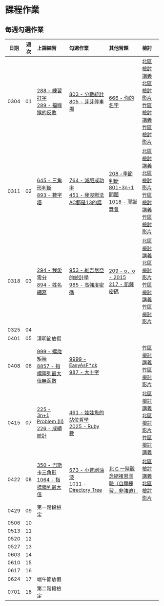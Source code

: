# 課程作業

## 每週勾選作業

| 日期 | 週次 | 上課練習                                               | 勾選作業                                                         | 其他習題 | 檢討                             |
| :--: | :--: | :----------------------------------------------------- | :--------------------------------------------------------------- | :------- | :------------------------------- |
| 0304 |  01  | [288 - 練習打字][neoj-288]<br>[289 - 福祿猴的反敗][neoj-289] | [803 - 分數統計][neoj-803]<br>[805 - 芽芽停車場][neoj-805] | [666 - 你的名字][neoj-666]         |  [北區檢討講義][tp-review-w1-slide] [北區檢討影片][tp-review-w1-video]<br>[竹區檢討講義][hc-review-w1-slide] [竹區檢討影片][hc-review-w1-video]   |
| 0311 |  02  | [645 - 三角形判斷][neoj-645]<br>[893 - 數字塔][neoj-893]     | [764 - 減肥成功率][neoj-764]<br>[451 - 我沒辦法AC都是13的錯][neoj-451] |  [208 -季節判斷][neoj-208]<br>[801-3n+1 問題][neoj-801]<br>[1018 - 耶誕舞會][neoj-1018] | [北區檢討講義][tp-review-w2-slide] [北區檢討影片][tp-review-w2-video] <br> [竹區檢討講義][hc-review-w2-slide]  [竹區檢討影片][hc-review-w2-video]    |
| 0318 |  03  | [294 - 我愛零分][neoj-294]<br>[894 - 姓名縮寫][neoj-894] | [953 - 維吉尼亞的統計學][neoj-953]<br>[985 - 高強度密碼][neoj-985] | [209 - σ．σ - 2015][neoj-209]<br>[217 - 凱薩密碼][neoj-217] |  [北區檢討講義][tp-review-w3-slide]  [北區檢討影片][tp-review-w3-video]  <br> [竹區檢討講義][hc-review-w3-slide]  [竹區檢討影片][hc-review-w3-video]  |
| 0325 |  04  |       |          |          |      |
| 0401 |  05  |   清明節放假    |          |          |      |
| 0408 |  06  |    [999 - 螺旋矩陣][neoj-999]<br>[8857 - 指標陣列最大值無函數][neoj-8857]   |     [9999 - EasyAsF*ck][neoj-9999]<br>[987 - 大十字][neoj-987] |          |   [竹區檢討講義][hc-review-w6-slide]  [竹區檢討影片][hc-review-w6-video]   |
| 0415 |  07  |  [225 - 3n+1 Problem (II)][neoj-225]<br>[226 - 成績統計][neoj-226]     | [461 - 娃娃魚的站位哲學][neoj-461]<br>[2025 - Ruby數][neoj-2025]         |          |  [北區檢討講義][tp-review-w7-slide] [北區檢討影片][tp-review-w7-video]<br> [竹區檢討講義][hc-review-w7-slide]    |
| 0422 |  08  | [350 - 巴斯卡三角形][neoj-350]<br>[1064 - 指標陣列最大值][neoj-1064] | [573 - 小普刷油漆][neoj-573]<br>[1011 - Directory Tree][neoj-1011] |     [北 C 一階觀念總複習測驗（自願練習，非強迫）][tp-concept-exam]     |  [北區檢討講義][tp-review-w8-slide] [北區檢討影片][tp-review-w8-video]    |
| 0429 |  09  |   第一階段檢定    |          |          |      |
| 0506 |  10  |       |          |          |      |
| 0513 |  11  |       |          |          |      |
| 0520 |  12  |       |          |          |      |
| 0527 |  13  |       |          |          |      |
| 0603 |  14  |       |          |          |      |
| 0610 |  15  |       |          |          |      |
| 0617 |  16  |       |          |          |      |
| 0624 |  17  |   端午節放假    |          |          |      |
| 0701 |  18  |   第二階段檢定    |          |          |      |

[hc-review-w1-slide]: https://hackmd.io/@XYFC128/r12XnrRCo
[hc-review-w1-video]: https://youtu.be/Xn-YAoKA1sI
[hc-review-w2-slide]: https://hackmd.io/@Ben1102/rycvihZl2
[hc-review-w2-video]: https://youtu.be/cSnJmtJ6uDM
[hc-review-w3-slide]: https://slides.com/rassss/deck-232e8c
[hc-review-w3-video]: https://drive.google.com/file/d/1HXwtwk3_Z68rPH5Hs48x90s4_NbPVNHG/view?usp=share_link
[hc-review-w6-slide]: https://hackmd.io/@SWTRVHQhQZKeXNuaJ-7FeQ/HJHS3fZfn
[hc-review-w6-video]: https://www.youtube.com/watch?v=CUdoSwmppdw
[hc-review-w7-slide]: https://hackmd.io/@gtcoding/ByG3r6xmh

[tp-review-w1-slide]: https://drive.google.com/file/d/1JFUNkmVpmACOC3G41bfRtKFoemQJ7WP-/view?usp=sharing
[tp-review-w1-video]: https://youtu.be/w6yxwzDqHiE
[tp-review-w2-slide]: https://hackmd.io/@iceylemon157/HJdhZ5bg3#/
[tp-review-w2-video]: https://www.youtube.com/watch?v=LiAPzDb8cIs&ab_channel=sprout-tw
[tp-review-w3-slide]: https://slides.com/allen522019/20220326
[tp-review-w3-video]: https://youtu.be/heewNzPf4Pc
[tp-review-w7-slide]:https://drive.google.com/file/d/10yo3r4t9CgCl7s047S92X_aj0MqEjAFO/view?usp=share_link
[tp-review-w7-video]:https://youtu.be/QJeCm0F_wWott
[tp-review-w8-video]:https://youtu.be/IrFkgZN8MY4
[tp-review-w8-slide]:https://slides.com/cswagger/minimal
[neoj-803]: https://neoj.sprout.tw/problem/803/
[neoj-805]: https://neoj.sprout.tw/problem/805/
[neoj-289]: https://neoj.sprout.tw/problem/289/
[neoj-666]: https://neoj.sprout.tw/problem/666/
[neoj-288]: https://neoj.sprout.tw/problem/288/

[neoj-645]: https://neoj.sprout.tw/problem/645/
[neoj-208]: https://neoj.sprout.tw/problem/208/
[neoj-893]: https://neoj.sprout.tw/problem/893/
[neoj-801]: https://neoj.sprout.tw/problem/801/
[neoj-1018]: https://neoj.sprout.tw/problem/1018/
[neoj-764]: https://neoj.sprout.tw/problem/764/
[neoj-451]: https://neoj.sprout.tw/problem/451/
[neoj-953]: https://neoj.sprout.tw/problem/953/
[neoj-294]: https://neoj.sprout.tw/problem/294/
[neoj-209]: https://neoj.sprout.tw/problem/209/
[neoj-894]: https://neoj.sprout.tw/problem/894/
[neoj-217]: https://neoj.sprout.tw/problem/217/
[neoj-985]: https://neoj.sprout.tw/problem/985/

[neoj-999]: https://neoj.sprout.tw/problem/999/
[neoj-8857]: https://neoj.sprout.tw/problem/8857/
[neoj-9999]: https://neoj.sprout.tw/problem/9999/
[neoj-987]: https://neoj.sprout.tw/problem/987/

[neoj-225]: https://neoj.sprout.tw/problem/225/
[neoj-226]: https://neoj.sprout.tw/problem/226/
[neoj-2025]: https://neoj.sprout.tw/problem/2025/
[neoj-461]: https://neoj.sprout.tw/problem/461/

[neoj-350]: https://neoj.sprout.tw/problem/350/
[neoj-573]: https://neoj.sprout.tw/problem/573/
[neoj-1011]: https://neoj.sprout.tw/problem/1011/
[neoj-1064]: https://neoj.sprout.tw/problem/1064/

[tp-concept-exam]: https://forms.gle/866nWFnyLmjsC7wNA
